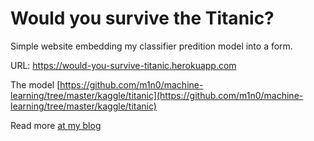 # Would you survive the Titanic?

Simple website embedding my classifier predition model into a form.

URL: https://would-you-survive-titanic.herokuapp.com

The model [https://github.com/m1n0/machine-learning/tree/master/kaggle/titanic](https://github.com/m1n0/machine-learning/tree/master/kaggle/titanic)

Read more [at my blog](http://justsomegeek.com)
